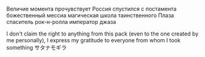 Величие момента
прочувствует Россия
спустился с постамента
божественный мессиа
магическая школа
таинственного Плаза
спаситель рок-н-ролла
император джаза

I don't claim the right to anything from this pack (even to the one created by me personally), I express my gratitude to everyone from whom I took something
サタナモギラ
